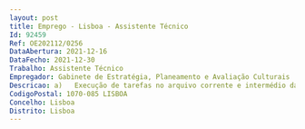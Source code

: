 ```yaml
--- 
layout: post
title: Emprego - Lisboa - Assistente Técnico
Id: 92459
Ref: OE202112/0256
DataAbertura: 2021-12-16
DataFecho: 2021-12-30
Trabalho: Assistente Técnico
Empregador: Gabinete de Estratégia, Planeamento e Avaliação Culturais
Descricao: a)	Execução de tarefas no arquivo corrente e intermédio da Instituição, compreendendo o serviço de expediente (registo de entradas e saídas e digitalização de documentos) b)	Elaboração de protocolos e distribuição de documentos c)	Trabalho de identificação, ordenação e arrumação do expediente e arquivo d)	Trabalho com Sistema eletrónico de gestão de arquivo e)	Atendimento ao público, telefónico e presencial.
CodigoPostal: 1070-085 LISBOA
Concelho: Lisboa
Distrito: Lisboa
--- 
```

